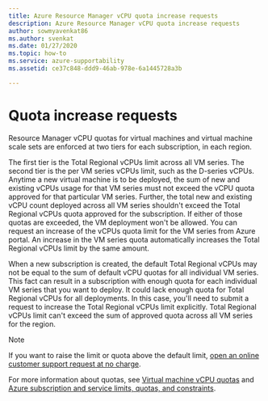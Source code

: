 ```yaml
---
title: Azure Resource Manager vCPU quota increase requests
description: Azure Resource Manager vCPU quota increase requests
author: sowmyavenkat86
ms.author: svenkat
ms.date: 01/27/2020
ms.topic: how-to
ms.service: azure-supportability
ms.assetid: ce37c848-ddd9-46ab-978e-6a1445728a3b

---
```


# Quota increase requests

Resource Manager vCPU quotas for virtual machines and virtual machine scale sets are enforced at two tiers for each subscription, in each region.

The first tier is the Total Regional vCPUs limit across all VM series. The second tier is the per VM series vCPUs limit, such as the D-series vCPUs. Anytime a new virtual machine is to be deployed, the sum of new and existing vCPUs usage for that VM series must not exceed the vCPU quota approved for that particular VM series. Further, the total new and existing vCPU count deployed across all VM series shouldn't exceed the Total Regional vCPUs quota approved for the subscription. If either of those quotas are exceeded, the VM deployment won't be allowed.
You can request an increase of the vCPUs quota limit for the VM series from Azure portal. An increase in the VM series quota automatically increases the Total Regional vCPUs limit by the same amount.

When a new subscription is created, the default Total Regional vCPUs may not be equal to the sum of default vCPU quotas for all individual VM series. This fact can result in a subscription with enough quota for each individual VM series that you want to deploy. It could lack enough quota for Total Regional vCPUs for all deployments. In this case, you'll need to submit a request to increase the Total Regional vCPUs limit explicitly. Total Regional vCPUs limit can't exceed the sum of approved quota across all VM series for the region.

> [!NOTE]
> If you want to raise the limit or quota above the default limit, [open an online customer support request at no charge](../../azure-resource-manager/templates/error-resource-quota.md#solution).

For more information about quotas, see [Virtual machine vCPU quotas](../../virtual-machines/windows/quotas.md) and [Azure subscription and service limits, quotas, and constraints](../../azure-resource-manager/management/azure-subscription-service-limits.md).
